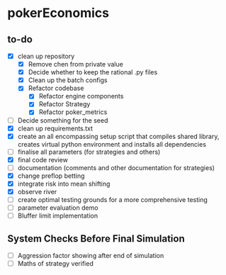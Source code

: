 # pokerEconomics

## to-do

- [x] clean up repository
  - [x] Remove chen from private value
  - [x] Decide whether to keep the rational .py files
  - [x] Clean up the batch configs
  - [x] Refactor codebase
    - [x] Refactor engine components
    - [x] Refactor Strategy
    - [x] Refactor poker_metrics
- [ ] Decide something for the seed
- [x] clean up requirements.txt
- [x] create an all encompassing setup script that compiles shared library, creates virtual python environment and installs all dependencies
- [ ] finalise all parameters (for strategies and others)
- [x] final code review
- [ ] documentation (comments and other documentation for strategies)
- [x] change preflop betting
- [x] integrate risk into mean shifting
- [x] observe river
- [ ] create optimal testing grounds for a more comprehensive testing
- [ ] parameter evaluation demo
- [ ] Bluffer limit implementation

## System Checks Before Final Simulation

- [ ] Aggression factor showing after end of simulation
- [ ] Maths of strategy verified
